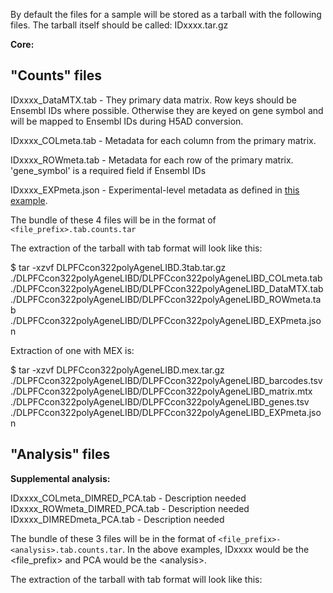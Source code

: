 By default the files for a sample will be stored as a tarball with the following files.  The tarball itself should be called:  IDxxxx.tar.gz

**Core:**

## "Counts" files

IDxxxx_DataMTX.tab - They primary data matrix. Row keys should be Ensembl IDs where possible.  Otherwise they are keyed on gene symbol and will be mapped to Ensembl IDs during H5AD conversion.

IDxxxx_COLmeta.tab - Metadata for each column from the primary matrix.

IDxxxx_ROWmeta.tab - Metadata for each row of the primary matrix.  'gene_symbol' is a required field if Ensembl IDs

IDxxxx_EXPmeta.json - Experimental-level metadata as defined in [this example](https://github.com/jorvis/gEAR/blob/master/www/user_templates/metadata_template.xlsx).

The bundle of these 4 files will be in the format of ```<file_prefix>.tab.counts.tar```

The extraction of the tarball with tab format will look like this:

$ tar -xzvf DLPFCcon322polyAgeneLIBD.3tab.tar.gz
./DLPFCcon322polyAgeneLIBD/DLPFCcon322polyAgeneLIBD_COLmeta.tab
./DLPFCcon322polyAgeneLIBD/DLPFCcon322polyAgeneLIBD_DataMTX.tab
./DLPFCcon322polyAgeneLIBD/DLPFCcon322polyAgeneLIBD_ROWmeta.tab
./DLPFCcon322polyAgeneLIBD/DLPFCcon322polyAgeneLIBD_EXPmeta.json

Extraction of one with MEX is:

$ tar -xzvf DLPFCcon322polyAgeneLIBD.mex.tar.gz
./DLPFCcon322polyAgeneLIBD/DLPFCcon322polyAgeneLIBD_barcodes.tsv
./DLPFCcon322polyAgeneLIBD/DLPFCcon322polyAgeneLIBD_matrix.mtx
./DLPFCcon322polyAgeneLIBD/DLPFCcon322polyAgeneLIBD_genes.tsv
./DLPFCcon322polyAgeneLIBD/DLPFCcon322polyAgeneLIBD_EXPmeta.json

## "Analysis" files

**Supplemental analysis:**

IDxxxx_COLmeta_DIMRED_PCA.tab - Description needed
IDxxxx_ROWmeta_DIMRED_PCA.tab - Description needed
IDxxxx_DIMREDmeta_PCA.tab - Description needed

The bundle of these 3 files will be in the format of ```<file_prefix>-<analysis>.tab.counts.tar```.  In the above examples, IDxxxx would be the \<file_prefix\> and PCA would be the \<analysis\>.

The extraction of the tarball with tab format will look like this:
